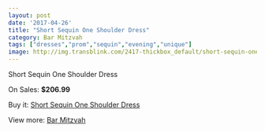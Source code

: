 ```yaml
---
layout: post
date: '2017-04-26'
title: "Short Sequin One Shoulder Dress"
category: Bar Mitzvah
tags: ["dresses","prom","sequin","evening","unique"]
image: http://img.transblink.com/2417-thickbox_default/short-sequin-one-shoulder-dress.jpg
---
```

Short Sequin One Shoulder Dress

On Sales: **$206.99**
<a href="https://www.transblink.com/en/bar-mitzvah/781-short-sequin-one-shoulder-dress.html"><amp-img layout="responsive" width="600" height="600" src="//img.transblink.com/2417-thickbox_default/short-sequin-one-shoulder-dress.jpg" alt="Short Sequin One Shoulder Dress 0" /></a>
<a href="https://www.transblink.com/en/bar-mitzvah/781-short-sequin-one-shoulder-dress.html"><amp-img layout="responsive" width="600" height="600" src="//img.transblink.com/2419-thickbox_default/short-sequin-one-shoulder-dress.jpg" alt="Short Sequin One Shoulder Dress 1" /></a>
<a href="https://www.transblink.com/en/bar-mitzvah/781-short-sequin-one-shoulder-dress.html"><amp-img layout="responsive" width="600" height="600" src="//img.transblink.com/2418-thickbox_default/short-sequin-one-shoulder-dress.jpg" alt="Short Sequin One Shoulder Dress 2" /></a>

Buy it: [Short Sequin One Shoulder Dress](https://www.transblink.com/en/bar-mitzvah/781-short-sequin-one-shoulder-dress.html "Short Sequin One Shoulder Dress")

View more: [Bar Mitzvah](https://www.transblink.com/en/2-bar-mitzvah "Bar Mitzvah")